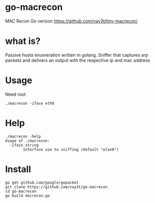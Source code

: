 # go-macrecon
MAC Recon Go version https://github.com/vay3t/tiny-macrecon/

# what is?
Passive hosts enumeration written in golang. Sniffer that captures arp packets and delivers an output with the respective ip and mac address

# Usage
Need root
```
./macrecon -iface eth0
```

# Help
```
./macrecon -help
Usage of ./macrecon:
  -iface string
    	Interface use to sniffing (default "wlan0")
```

# Install
```
go get github.com/google/gopacket
git clone https://github.com/vay3t/go-macrecon
cd go-macrecon
go build macrecon.go
```
